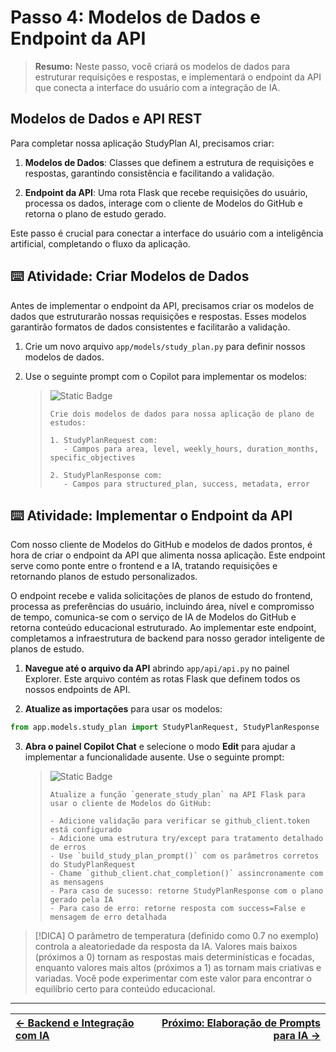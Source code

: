 # Passo 4: Modelos de Dados e Endpoint da API

> **Resumo:**
> Neste passo, você criará os modelos de dados para estruturar requisições e respostas, e implementará o endpoint da API que conecta a interface do usuário com a integração de IA.

## Modelos de Dados e API REST

Para completar nossa aplicação StudyPlan AI, precisamos criar:

1. **Modelos de Dados**: Classes que definem a estrutura de requisições e respostas, garantindo consistência e facilitando a validação.

2. **Endpoint da API**: Uma rota Flask que recebe requisições do usuário, processa os dados, interage com o cliente de Modelos do GitHub e retorna o plano de estudo gerado.

Este passo é crucial para conectar a interface do usuário com a inteligência artificial, completando o fluxo da aplicação.

## ⌨️ Atividade: Criar Modelos de Dados

Antes de implementar o endpoint da API, precisamos criar os modelos de dados que estruturarão nossas requisições e respostas. Esses modelos garantirão formatos de dados consistentes e facilitarão a validação.

1. Crie um novo arquivo `app/models/study_plan.py` para definir nossos modelos de dados.

2. Use o seguinte prompt com o Copilot para implementar os modelos:

    > ![Static Badge](https://img.shields.io/badge/-Prompt-text?style=social\&logo=github%20copilot)
    >
    > ```prompt
    > Crie dois modelos de dados para nossa aplicação de plano de estudos:
    > 
    > 1. StudyPlanRequest com:
    >    - Campos para area, level, weekly_hours, duration_months, specific_objectives
    >
    > 2. StudyPlanResponse com:
    >    - Campos para structured_plan, success, metadata, error
    > ```

## ⌨️ Atividade: Implementar o Endpoint da API

Com nosso cliente de Modelos do GitHub e modelos de dados prontos, é hora de criar o endpoint da API que alimenta nossa aplicação. Este endpoint serve como ponte entre o frontend e a IA, tratando requisições e retornando planos de estudo personalizados.

O endpoint recebe e valida solicitações de planos de estudo do frontend, processa as preferências do usuário, incluindo área, nível e compromisso de tempo, comunica-se com o serviço de IA de Modelos do GitHub e retorna conteúdo educacional estruturado. Ao implementar este endpoint, completamos a infraestrutura de backend para nosso gerador inteligente de planos de estudo.

1. **Navegue até o arquivo da API** abrindo `app/api/api.py` no painel Explorer. Este arquivo contém as rotas Flask que definem todos os nossos endpoints de API.

2. **Atualize as importações** para usar os modelos:

```python
from app.models.study_plan import StudyPlanRequest, StudyPlanResponse
```

3. **Abra o painel Copilot Chat** e selecione o modo **Edit** para ajudar a implementar a funcionalidade ausente. Use o seguinte prompt:

    > ![Static Badge](https://img.shields.io/badge/-Prompt-text?style=social&logo=github%20copilot)
    >
    > ```prompt
    > Atualize a função `generate_study_plan` na API Flask para usar o cliente de Modelos do GitHub:
    > 
    > - Adicione validação para verificar se github_client.token está configurado
    > - Adicione uma estrutura try/except para tratamento detalhado de erros
    > - Use `build_study_plan_prompt()` com os parâmetros corretos do StudyPlanRequest
    > - Chame `github_client.chat_completion()` assincronamente com as mensagens
    > - Para caso de sucesso: retorne StudyPlanResponse com o plano gerado pela IA
    > - Para caso de erro: retorne resposta com success=False e mensagem de erro detalhada
    > ```

> [!DICA]
> O parâmetro de temperatura (definido como 0.7 no exemplo) controla a aleatoriedade da resposta da IA. Valores mais baixos (próximos a 0) tornam as respostas mais determinísticas e focadas, enquanto valores mais altos (próximos a 1) as tornam mais criativas e variadas. Você pode experimentar com este valor para encontrar o equilíbrio certo para conteúdo educacional.

---

| [← Backend e Integração com IA](03-step.md) | [Próximo: Elaboração de Prompts para IA →](05-step.md) |
|:-----------------------------------|------------------------------------------:|
